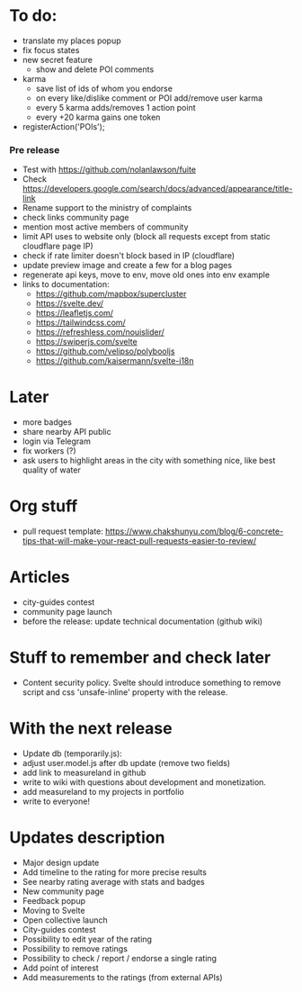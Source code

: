 # To do:

- translate my places popup
- fix focus states
- new secret feature
  - show and delete POI comments
- karma
  - save list of ids of whom you endorse
  - on every like/dislike comment or POI add/remove user karma
  - every 5 karma adds/removes 1 action point
  - every +20 karma gains one token
- registerAction('POIs');

### Pre release

- Test with https://github.com/nolanlawson/fuite
- Check https://developers.google.com/search/docs/advanced/appearance/title-link
- Rename support to the ministry of complaints
- check links community page
- mention most active members of community
- limit API uses to website only (block all requests except from static cloudflare page IP)
- check if rate limiter doesn't block based in IP (cloudflare)
- update preview image and create a few for a blog pages
- regenerate api keys, move to env, move old ones into env example
- links to documentation:
  - https://github.com/mapbox/supercluster
  - https://svelte.dev/
  - https://leafletjs.com/
  - https://tailwindcss.com/
  - https://refreshless.com/nouislider/
  - https://swiperjs.com/svelte
  - https://github.com/velipso/polybooljs
  - https://github.com/kaisermann/svelte-i18n

# Later

- more badges
- share nearby API public
- login via Telegram
- fix workers (?)
- ask users to highlight areas in the city with something nice, like best quality of water

# Org stuff

- pull request template: https://www.chakshunyu.com/blog/6-concrete-tips-that-will-make-your-react-pull-requests-easier-to-review/

# Articles

- city-guides contest
- community page launch
- before the release: update technical documentation (github wiki)

# Stuff to remember and check later

- Content security policy. Svelte should introduce something to remove script and css 'unsafe-inline' property with the release.

# With the next release

- Update db (temporarily.js):
- adjust user.model.js after db update (remove two fields)
- add link to measureland in github
- write to wiki with questions about development and monetization.
- add measureland to my projects in portfolio
- write to everyone!

# Updates description

- Major design update
- Add timeline to the rating for more precise results
- See nearby rating average with stats and badges
- New community page
- Feedback popup
- Moving to Svelte
- Open collective launch
- City-guides contest
- Possibility to edit year of the rating
- Possibility to remove ratings
- Possibility to check / report / endorse a single rating
- Add point of interest
- Add measurements to the ratings (from external APIs)
